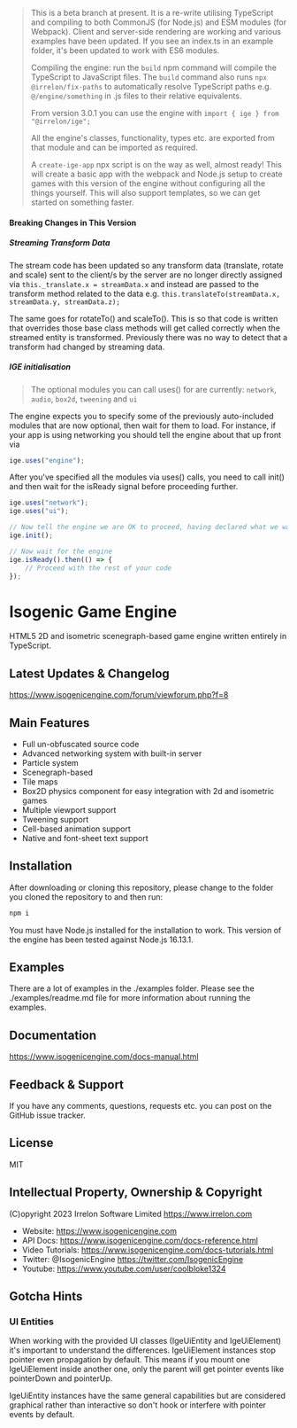 > This is a beta branch at present. It is a re-write utilising TypeScript
> and compiling to both CommonJS (for Node.js) and ESM modules (for Webpack).
> Client and server-side rendering are working and various examples have been
> updated. If you see an index.ts in an example folder, it's been updated to
> work with ES6 modules.
>
> Compiling the engine: run the `build` npm command will compile the TypeScript
> to JavaScript files. The `build` command also runs `npx @irrelon/fix-paths` to
> automatically resolve TypeScript paths e.g. `@/engine/something` in .js files
> to their relative equivalents.
>
> From version 3.0.1 you can use the engine with `import { ige } from "@irrelon/ige";`
>
> All the engine's classes, functionality, types etc. are exported from that module
> and can be imported as required.
>
> A `create-ige-app` npx script is on the way as well, almost ready! This will
> create a basic app with the webpack and Node.js setup to create games with
> this version of the engine without configuring all the things yourself.
> This will also support templates, so we can get started on something faster.

#### Breaking Changes in This Version

##### Streaming Transform Data

The stream code has been updated so any transform data (translate, rotate and scale)
sent to the client/s by the server are no longer directly assigned via
`this._translate.x = streamData.x` and instead are passed to the transform method
related to the data e.g. `this.translateTo(streamData.x, streamData.y, streamData.z);`

The same goes for rotateTo() and scaleTo(). This is so that code is written that
overrides those base class methods will get called correctly when the streamed
entity is transformed. Previously there was no way to detect that a transform had
changed by streaming data.

##### IGE initialisation

> The optional modules you can call uses() for are currently:
> `network`, `audio`, `box2d`, `tweening` and `ui`

The engine expects you to specify some of the previously auto-included modules
that are now optional, then wait for them to load. For instance, if your app
is using networking you should tell the engine about that up front via

```typescript
ige.uses("engine");
```

After you've specified all the modules via uses() calls, you need to call init()
and then wait for the isReady signal before proceeding further.

```typescript
ige.uses("network");
ige.uses("ui");

// Now tell the engine we are OK to proceed, having declared what we want to use
ige.init();

// Now wait for the engine
ige.isReady().then(() => {
	// Proceed with the rest of your code
});
```

# Isogenic Game Engine

HTML5 2D and isometric scenegraph-based game engine written entirely in TypeScript.

## Latest Updates & Changelog

https://www.isogenicengine.com/forum/viewforum.php?f=8

## Main Features

- Full un-obfuscated source code
- Advanced networking system with built-in server
- Particle system
- Scenegraph-based
- Tile maps
- Box2D physics component for easy integration with 2d and isometric games
- Multiple viewport support
- Tweening support
- Cell-based animation support
- Native and font-sheet text support

## Installation

After downloading or cloning this repository, please change to the folder you cloned the
repository to and then run:

```bash
npm i
```

You must have Node.js installed for the installation to work.
This version of the engine has been tested against Node.js 16.13.1.

## Examples

There are a lot of examples in the ./examples folder. Please see the ./examples/readme.md
file for more information about running the examples.

## Documentation

https://www.isogenicengine.com/docs-manual.html

## Feedback & Support

If you have any comments, questions, requests etc. you can post on the GitHub issue tracker.

## License

MIT

## Intellectual Property, Ownership & Copyright

(C)opyright 2023 Irrelon Software Limited
https://www.irrelon.com

- Website: https://www.isogenicengine.com
- API Docs: https://www.isogenicengine.com/docs-reference.html
- Video Tutorials: https://www.isogenicengine.com/docs-tutorials.html
- Twitter: @IsogenicEngine https://twitter.com/IsogenicEngine
- Youtube: https://www.youtube.com/user/coolbloke1324

## Gotcha Hints

### UI Entities

When working with the provided UI classes (IgeUiEntity and IgeUiElement) it's important to
understand the differences. IgeUiElement instances stop pointer even propagation by default.
This means if you mount one IgeUiElement inside another one, only the parent will get
pointer events like pointerDown and pointerUp.

IgeUiEntity instances have the same general capabilities but are considered graphical rather
than interactive so don't hook or interfere with pointer events by default.

